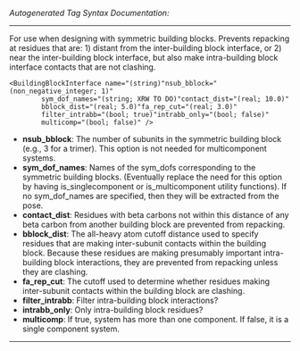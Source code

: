 _Autogenerated Tag Syntax Documentation:_

---
For use when designing with symmetric building blocks. Prevents repacking at residues that are: 1) distant from the inter-building block interface, or 2) near the inter-building block interface, but also make intra-building block interface contacts that are not clashing.

```
<BuildingBlockInterface name="(string)"nsub_bblock="(non_negative_integer; 1)"
        sym_dof_names="(string; XRW TO DO)"contact_dist="(real; 10.0)"
        bblock_dist="(real; 5.0)"fa_rep_cut="(real; 3.0)"
        filter_intrabb="(bool; true)"intrabb_only="(bool; false)"
        multicomp="(bool; false)" />
```

-   **nsub_bblock**: The number of subunits in the symmetric building block (e.g., 3 for a trimer). This option is not needed for multicomponent systems.
-   **sym_dof_names**: Names of the sym_dofs corresponding to the symmetric building blocks. (Eventually replace the need for this option by having is_singlecomponent or is_multicomponent utility functions). If no sym_dof_names are specified, then they will be extracted from the pose.
-   **contact_dist**: Residues with beta carbons not within this distance of any beta carbon from another building block are prevented from repacking.
-   **bblock_dist**: The all-heavy atom cutoff distance used to specify residues that are making inter-subunit contacts within the building block. Because these residues are making presumably important intra-building block interactions, they are prevented from repacking unless they are clashing.
-   **fa_rep_cut**: The cutoff used to determine whether residues making inter-subunit contacts within the building block are clashing.
-   **filter_intrabb**: Filter intra-building block interactions?
-   **intrabb_only**: Only intra-building block residues?
-   **multicomp**: If true, system has more than one component. If false, it is a single component system.

---
